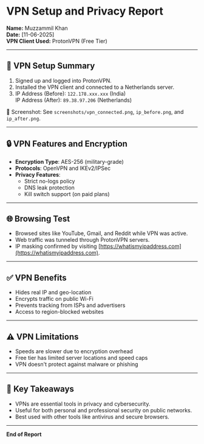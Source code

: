 # VPN Setup and Privacy Report

**Name:** Muzzammil Khan  
**Date:** [11-06-2025]  
**VPN Client Used:** ProtonVPN (Free Tier)

---

## 🔧 VPN Setup Summary

1. Signed up and logged into ProtonVPN.
2. Installed the VPN client and connected to a Netherlands server.
3. IP Address (Before): `122.178.xxx.xxx` (India)  
   IP Address (After): `89.38.97.206` (Netherlands)

📸 Screenshot: See `screenshots/vpn_connected.png`, `ip_before.png`, and `ip_after.png`.

---

## 🔒 VPN Features and Encryption

- **Encryption Type**: AES-256 (military-grade)
- **Protocols**: OpenVPN and IKEv2/IPSec
- **Privacy Features**:
  - Strict no-logs policy
  - DNS leak protection
  - Kill switch support (on paid plans)

---

## 🌐 Browsing Test

- Browsed sites like YouTube, Gmail, and Reddit while VPN was active.
- Web traffic was tunneled through ProtonVPN servers.
- IP masking confirmed by visiting [https://whatismyipaddress.com](https://whatismyipaddress.com).

---

## ✅ VPN Benefits

- Hides real IP and geo-location
- Encrypts traffic on public Wi-Fi
- Prevents tracking from ISPs and advertisers
- Access to region-blocked websites

---

## ⚠️ VPN Limitations

- Speeds are slower due to encryption overhead
- Free tier has limited server locations and speed caps
- VPN doesn't protect against malware or phishing

---

## 🧠 Key Takeaways

- VPNs are essential tools in privacy and cybersecurity.
- Useful for both personal and professional security on public networks.
- Best used with other tools like antivirus and secure browsers.

---

**End of Report**
